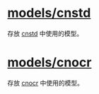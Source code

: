 # [models/cnstd](models/cnstd)
存放 [cnstd](https://github.com/breezedeus/cnstd) 中使用的模型。

# [models/cnocr](models/cnocr)
存放 [cnocr](https://github.com/breezedeus/cnocr) 中使用的模型。

